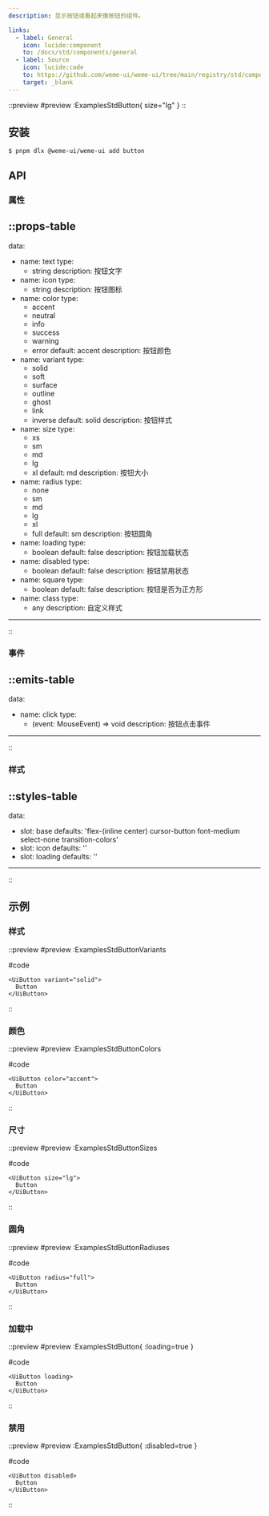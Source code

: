 ```yaml
---
description: 显示按钮或看起来像按钮的组件。

links:
  - label: General
    icon: lucide:component
    to: /docs/std/components/general
  - label: Source
    icon: lucide:code
    to: https://github.com/weme-ui/weme-ui/tree/main/registry/std/components/button
    target: _blank
---
```


::preview
#preview
:ExamplesStdButton{ size="lg" }
::

## 安装

```shell [Terminal]
$ pnpm dlx @weme-ui/weme-ui add button
```

## API

### 属性

::props-table
---
data:
  - name: text
    type:
      - string
    description: 按钮文字
  - name: icon
    type:
      - string
    description: 按钮图标
  - name: color
    type:
      - accent
      - neutral
      - info
      - success
      - warning
      - error
    default: accent
    description: 按钮颜色
  - name: variant
    type:
      - solid
      - soft
      - surface
      - outline
      - ghost
      - link
      - inverse
    default: solid
    description: 按钮样式
  - name: size
    type:
      - xs
      - sm
      - md
      - lg
      - xl
    default: md
    description: 按钮大小
  - name: radius
    type:
      - none
      - sm
      - md
      - lg
      - xl
      - full
    default: sm
    description: 按钮圆角
  - name: loading
    type:
      - boolean
    default: false
    description: 按钮加载状态
  - name: disabled
    type:
      - boolean
    default: false
    description: 按钮禁用状态
  - name: square
    type:
      - boolean
    default: false
    description: 按钮是否为正方形
  - name: class
    type:
      - any
    description: 自定义样式
---
::

### 事件

::emits-table
---
data:
  - name: click
    type:
      - (event: MouseEvent) => void
    description: 按钮点击事件
---
::

### 样式

::styles-table
---
data:
  - slot: base
    defaults: 'flex-(inline center) cursor-button font-medium select-none transition-colors'
  - slot: icon
    defaults: ''
  - slot: loading
    defaults: ''
---
::

## 示例

### 样式

::preview
#preview
:ExamplesStdButtonVariants

#code
```vue inset
<UiButton variant="solid">
  Button
</UiButton>
```
::

### 颜色

::preview
#preview
:ExamplesStdButtonColors

#code
```vue inset
<UiButton color="accent">
  Button
</UiButton>
```
::

### 尺寸

::preview
#preview
:ExamplesStdButtonSizes

#code
```vue inset
<UiButton size="lg">
  Button
</UiButton>
```
::

### 圆角

::preview
#preview
:ExamplesStdButtonRadiuses

#code
```vue inset
<UiButton radius="full">
  Button
</UiButton>
```
::

### 加载中

::preview
#preview
:ExamplesStdButton{ :loading=true }

#code
```vue inset
<UiButton loading>
  Button
</UiButton>
```
::

### 禁用

::preview
#preview
:ExamplesStdButton{ :disabled=true }

#code
```vue inset
<UiButton disabled>
  Button
</UiButton>
```
::
